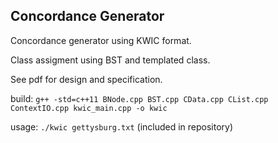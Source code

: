
## Concordance Generator
Concordance generator using KWIC format.

Class assigment using BST and templated class.

See pdf for design and specification.

build: `g++ -std=c++11 BNode.cpp BST.cpp CData.cpp CList.cpp ContextIO.cpp kwic_main.cpp -o kwic`

usage: `./kwic gettysburg.txt` (included in repository)
